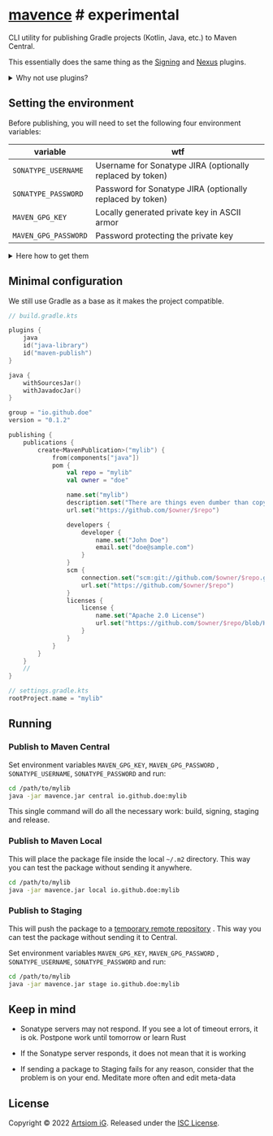 # [mavence](https://github.com/rtmigo/mavence) # experimental

CLI utility for publishing Gradle projects (Kotlin, Java, etc.) to Maven
Central.

This essentially does the same thing as
the [Signing](https://docs.gradle.org/current/userguide/signing_plugin.html) and
[Nexus](https://github.com/gradle-nexus/publish-plugin) plugins.

<details><summary>Why not use plugins?</summary>

- Building locally
- Publishing somewhere

These tasks are almost unrelated.

By placing publishing logic in a build script, you make the foundation of the
project shaky.

The build script gets big and ugly, especially if it's supposed to work in
CI/CD. Gradle itself is a monster of complexity. Feeding the monster with
excessive tasks is the last thing to do.

However, we still use one of the plugins. This is the Gradle `maven-publish`,
that creates a local copy of a Maven project.

</details>

## Setting the environment

Before publishing, you will need to set the following four environment
variables:

| variable             | wtf                                                       |
|----------------------|-----------------------------------------------------------|
| `SONATYPE_USERNAME`  | Username for Sonatype JIRA (optionally replaced by token) |
| `SONATYPE_PASSWORD`  | Password for Sonatype JIRA (optionally replaced by token) |
| `MAVEN_GPG_KEY`      | Locally generated private key in ASCII armor              |  
| `MAVEN_GPG_PASSWORD` | Password protecting the private key                       |

<details><summary>Here how to get them</summary>

1. You need to register on the Sonatype site and chat with bots in
   their JIRA system, until they **verify** that you can publish a package. That
   gives you `SONATYPE_USERNAME` and `SONATYPE_PASSWORD` you can use for
   publishing.

2. You generate GPG keys in your own terminal. At that point, they are just
   files. It remains to figure out what are **public**, **private** keys and
   what is a **password**. The public key must be sent to a keyserver, and the
   private and password must be exported to variables `MAVEN_GPG_KEY`
   and `MAVEN_GPG_PASSWORD`.

I can't go into more detail as releasing to Maven Central
should be your own hero's journey into the unknown and chilling.
</details>

## Minimal configuration

We still use Gradle as a base as it makes the project compatible.

```kotlin
// build.gradle.kts

plugins {
    java
    id("java-library")
    id("maven-publish")
}

java {
    withSourcesJar()
    withJavadocJar()
}

group = "io.github.doe"
version = "0.1.2"

publishing {
    publications {
        create<MavenPublication>("mylib") {
            from(components["java"])
            pom {
                val repo = "mylib"
                val owner = "doe"

                name.set("mylib")
                description.set("There are things even dumber than copy-pasting")
                url.set("https://github.com/$owner/$repo")

                developers {
                    developer {
                        name.set("John Doe")
                        email.set("doe@sample.com")
                    }
                }
                scm {
                    connection.set("scm:git://github.com/$owner/$repo.git")
                    url.set("https://github.com/$owner/$repo")
                }
                licenses {
                    license {
                        name.set("Apache 2.0 License")
                        url.set("https://github.com/$owner/$repo/blob/HEAD/LICENSE")
                    }
                }
            }
        }
    }
    // 
}
```

```kotlin
// settings.gradle.kts
rootProject.name = "mylib"
```

## Running

### Publish to Maven Central

Set environment variables `MAVEN_GPG_KEY`, `MAVEN_GPG_PASSWORD`
, `SONATYPE_USERNAME`, `SONATYPE_PASSWORD` and run:

```bash
cd /path/to/mylib
java -jar mavence.jar central io.github.doe:mylib 
```

This single command will do all the necessary work: build, signing, staging
and release.

### Publish to Maven Local

This will place the package file inside the local `~/.m2` directory. This way
you can
test the package without sending it anywhere.

```bash
cd /path/to/mylib
java -jar mavence.jar local io.github.doe:mylib 
```

### Publish to Staging

This will push the package to
a [temporary remote repository](https://s01.oss.sonatype.org/content/repositories/)
. This way you can
test the package without sending it to Central.

Set environment variables `MAVEN_GPG_KEY`, `MAVEN_GPG_PASSWORD`
, `SONATYPE_USERNAME`, `SONATYPE_PASSWORD` and run:

```bash
cd /path/to/mylib
java -jar mavence.jar stage io.github.doe:mylib 
```

## Keep in mind

- Sonatype servers may not respond. If you see a lot of timeout errors,
  it is ok. Postpone work until tomorrow or learn Rust

- If the Sonatype server responds, it does not mean that it is working

- If sending a package to Staging fails for any reason, consider that the
  problem is on your end. Meditate more often and edit meta-data

## License

Copyright © 2022 [Artsiom iG](https://github.com/rtmigo).
Released under the [ISC License](LICENSE).